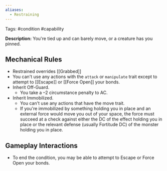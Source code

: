```yaml
---
aliases:
  - Restraining
---
```

Tags: #condition #capability

**Description:** You're tied up and can barely move, or a creature has you pinned.

## Mechanical Rules

- Restrained overrides [[Grabbed]]  
- You can't use any actions with the `attack` or `manipulate` trait except to attempt to [[Escape]] or [[Force Open]] your bonds.  
- Inherit Off-Guard.
	- You take a –2 circumstance penalty to AC.  
- Inherit Immobilized.
	- You can't use any actions that have the move trait.
	- If you're immobilized by something holding you in place and an external force would move you out of your space, the force must succeed at a check against either the DC of the effect holding you in place or the relevant defense (usually Fortitude DC) of the monster holding you in place.

## Gameplay Interactions

- To end the condition, you may be able to attempt to Escape or Force Open your bonds.  